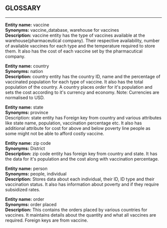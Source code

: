 GLOSSARY
----
----

**Entity name:** vaccine\
**Synonyms:** vaccine_database, warehouse for vaccines\
**Description:** vaccine entity has the type of vaccines available at the warehouse(pharmaceutical company). Their respective availability, number of available vaccines for each type  and the temperature required to store them. It also has the cost of each vaccine set by the pharmacutical company.

**Entity name:** country\
**Synonyms:** nation\
**Description:** country entity has the country ID, name and the percentage of vaccinated population for each type of vaccine. It also has the total population of the country. A country places *order* for it's population and sets the cost according to it's currency and economy. Note: Currencies are normalised to USD.

**Entity name:** state\
**Synonyms:** province\
Description: state entity has Foreign key from country and various attributes like state name, population, vaccination percentage etc. It also has additional attribute for cost for above and below poverty line people as some might not be able to afford costly vaccine.

**Entity name:** zip code\
**Synonyms:** District\
**Description:** zip code entity has foreign key from country and state. It has the data for it's population and the cost along with vaccination percentage.

**Entity name:** person\
**Synonyms:** people, individual\
**Description:** Stores data about each individual, their ID, ID type and their vaccination status. It also has information about poverty and if they require subsidized rates.

**Entity name:** order\
**Synonyms:** order placed\
**Description:** This contains the orders placed by various countries for vaccines. It maintains details about the quantity and what all vaccines are required. Foreign keys are from vaccine.
